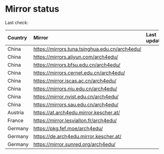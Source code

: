 <script src="./time.js"></script>
# Mirror status
Last check: <script type="text/javascript">localize(1713756020.4617777);</script>

|Country|Mirror|Last update|
|:------|:-----|:----------|
|China|https://mirrors.tuna.tsinghua.edu.cn/arch4edu/|<script type="text/javascript">localize(1713724233);</script>|
|China|https://mirrors.aliyun.com/arch4edu/|<script type="text/javascript">localize(1713724233);</script>|
|China|https://mirrors.bfsu.edu.cn/arch4edu/|<script type="text/javascript">localize(1713724233);</script>|
|China|https://mirrors.cernet.edu.cn/arch4edu/|<script type="text/javascript">localize(1713724233);</script>|
|China|https://mirror.iscas.ac.cn/arch4edu/|<script type="text/javascript">localize(1713724233);</script>|
|China|https://mirrors.nju.edu.cn/arch4edu/|<script type="text/javascript">localize(1713724233);</script>|
|China|https://mirror.nyist.edu.cn/arch4edu/|<script type="text/javascript">localize(1713724233);</script>|
|China|https://mirrors.sau.edu.cn/arch4edu/|<script type="text/javascript">localize(1713724233);</script>|
|Austria|https://at.arch4edu.mirror.kescher.at/|<script type="text/javascript">localize(1713724233);</script>|
|France|https://mirror.lesviallon.fr/arch4edu/|<script type="text/javascript">localize(1713724233);</script>|
|Germany|https://pkg.fef.moe/arch4edu/|<script type="text/javascript">localize(1713724233);</script>|
|Germany|https://de.arch4edu.mirror.kescher.at/|<script type="text/javascript">localize(1713724233);</script>|
|Germany|https://mirror.sunred.org/arch4edu/|<script type="text/javascript">localize(1713724233);</script>|

<script src="./tablefilter/tablefilter.js"></script>
<script src="./table.js"></script>